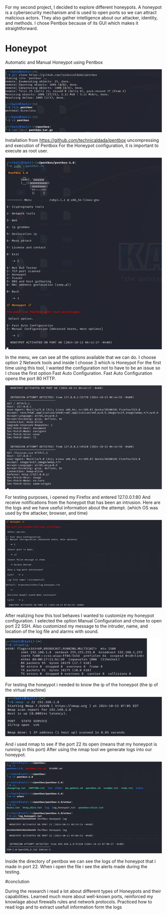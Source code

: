 For my second project, I decided to explore different honeypots.
A honeypot is a cybersecurity mechanism and is used to open ports so we can attract malicious actors.
They also gather intelligence about our attacker, identity, and methods.
I chose Pentbox because of its GUI which makes it straightforward.

# Honeypot
Automatic and Manual Honeypot using Pentbox 

![image alt](https://github.com/fabianvagi91/Honeypot/blob/81a9cd8616c8ab3206f44f61d7f40f2186d27a46/Install.jpg) 

Installation from https://github.com/technicaldada/pentbox uncompressing and execution of Pentbox
For the Honeypot configuration, it is important to execute as root user.

![image alt](https://github.com/fabianvagi91/Honeypot/blob/81a9cd8616c8ab3206f44f61d7f40f2186d27a46/pentboxmenu.jpg) 

In the menu, we can see all the options available that we can do.
I choose option 2 Network tools and inside I choose 3 which is Honeypot
For the first time using this tool, I wanted the configuration not to have to be an issue so I chose the first option  Fast Auto Configuration.
Fast Auto Configuration opens the port 80 HTTP.

![image alt](https://github.com/fabianvagi91/Honeypot/blob/81a9cd8616c8ab3206f44f61d7f40f2186d27a46/testingport80.jpg) 

For testing purposes, i opened my Firefox and entered 127.0.0.1:80
And receive notifications from the honeypot that has been an intrusion.
Here are the logs and we have useful information about the attempt.
(which OS was used by the attacker, browser, and time)


![image alt](https://github.com/fabianvagi91/Honeypot/blob/81a9cd8616c8ab3206f44f61d7f40f2186d27a46/manualconfigport22.jpg) 

After realizing how this tool behaves I wanted to customize my honeypot configuration.
I selected the option Manual Configuration and chose to open port 22 SSH.
Also customized my message to the intruder, name, and location of the log file and alarms with sound.

![image alt](https://github.com/fabianvagi91/Honeypot/blob/81a9cd8616c8ab3206f44f61d7f40f2186d27a46/manualtesting.jpg) 

For testing the honeypot i needed to know the ip of the honeypot (the ip of the virtual machine)

![image alt](https://github.com/fabianvagi91/Honeypot/blob/81a9cd8616c8ab3206f44f61d7f40f2186d27a46/testingport22.jpg)

And i used nmap to see if the port 22 its open (means that my honeypot is running in this port)
After using the nmap tool we generate logs into our honeypot.

![image alt](https://github.com/fabianvagi91/Honeypot/blob/81a9cd8616c8ab3206f44f61d7f40f2186d27a46/logs.jpg) 

Inside the directory of pentbox we can see the logs of the honeypot that i made in port 22.
When i open the file i see the alerts made during the testing.

#conclution

During the research i read a lot about different types of Honeypots and their capabilities.
Learned much more about well-known ports, reinforced my knowlage about firewalls rules and network protocols.
Practiced how to read logs and to extract usefull information form the logs


